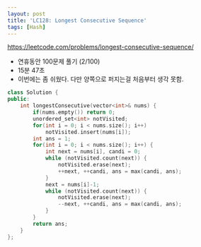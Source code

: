 ```yaml
---
layout: post
title: 'LC128: Longest Consecutive Sequence'
tags: [Hash]
---
```


<https://leetcode.com/problems/longest-consecutive-sequence/>

- 연휴동안 100문제 풀기 (2/100)
- 15분 47초
- 이번에는 좀 쉬웠다. 다만 양쪽으로 퍼지는걸 처음부터 생각 못함.

```c++
class Solution {
public:
    int longestConsecutive(vector<int>& nums) {
        if(nums.empty()) return 0;
        unordered_set<int> notVisited;
        for(int i = 0; i < nums.size(); i++)
            notVisited.insert(nums[i]);
        int ans = 1;
        for(int i = 0; i < nums.size(); i++) {
            int next = nums[i], candi = 0;
            while (notVisited.count(next)) {
                notVisited.erase(next);
                ++next, ++candi, ans = max(candi, ans);
            }
            next = nums[i]-1;
            while (notVisited.count(next)) {
                notVisited.erase(next);
                --next, ++candi, ans = max(candi, ans);
            }
        }
        return ans;
    }
};
```